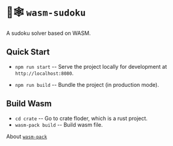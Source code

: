 # 🦀🕸 `wasm-sudoku`

A sudoku solver based on WASM.

## Quick Start

- `npm run start` -- Serve the project locally for development at
  `http://localhost:8080`.

- `npm run build` -- Bundle the project (in production mode).

## Build Wasm

- `cd crate` -- Go to crate floder, which is a rust project.
- `wasm-pack build` -- Build wasm file.

About [`wasm-pack`](https://github.com/rustwasm/wasm-pack)
